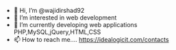 - 👋 Hi, I’m @wajidirshad92
- 👀 I’m interested in web development
- 🌱 I’m currently developing web applications PHP,MySQL,jQuery,HTML,CSS
- 📫 How to reach me.... https://idealogicit.com/contacts

<!---
wajidirshad92/wajidirshad92 is a ✨ special ✨ repository because its `README.md` (this file) appears on your GitHub profile.
You can click the Preview link to take a look at your changes.
--->
